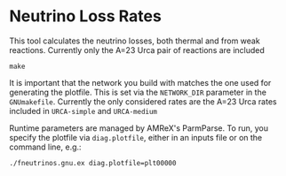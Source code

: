 # Neutrino Loss Rates

This tool calculates the neutrino losses, both thermal and 
from weak reactions. Currently only the A=23 Urca pair of
reactions are included


```
make 
```

It is important that the network you build with matches
the one used for generating the plotfile.  This is set via
the `NETWORK_DIR` parameter in the `GNUmakefile`.
Currently the only considered rates are the A=23 Urca rates included
in `URCA-simple` and `URCA-medium`

Runtime parameters are managed by AMReX's ParmParse. To run,
you specify the plotfile via `diag.plotfile`, either in an inputs
file or on the command line, e.g.:

```
./fneutrinos.gnu.ex diag.plotfile=plt00000
```
